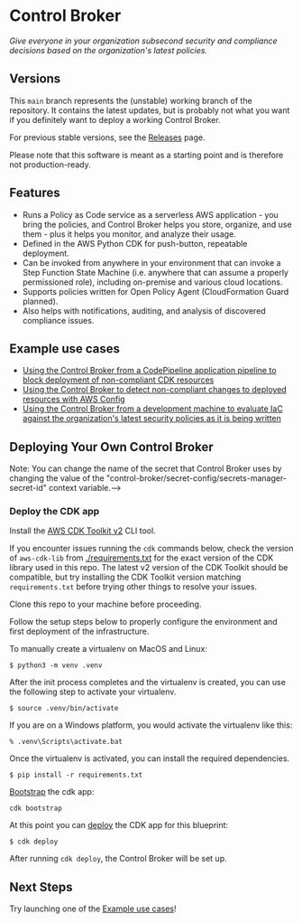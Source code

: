 # Control Broker

*Give everyone in your organization subsecond security and compliance decisions based on the organization's latest policies.*

## Versions

This `main` branch represents the (unstable) working branch of the repository.
It contains the latest updates, but is probably not what you want if you
definitely want to deploy a working Control Broker.

For previous stable versions, see the [Releases](https://github.com/VerticalRelevance/ControlBrokerEvalEngine-Blueprint/releases) page.

Please note that this software is meant as a starting point and is therefore not production-ready.

## Features

* Runs a Policy as Code service as a serverless AWS application - you bring the policies, and Control Broker helps you store, organize, and use them - plus it helps you monitor, and analyze their usage.
* Defined in the AWS Python CDK for push-button, repeatable deployment.
* Can be invoked from anywhere in your environment that can invoke a Step Function State Machine (i.e. anywhere that can assume a properly permissioned role), including on-premise and various cloud locations.
* Supports policies written for Open Policy Agent (CloudFormation Guard planned).
* Also helps with notifications, auditing, and analysis of discovered compliance issues.

## Example use cases

* [Using the Control Broker from a CodePipeline application pipeline to block deployment of non-compliant CDK resources](https://github.com/VerticalRelevance/control-broker-codepipeline-example)
* [Using the Control Broker to detect non-compliant changes to deployed resources with AWS Config](https://github.com/VerticalRelevance/control-broker-consumer-example-config)
* [Using the Control Broker from a development machine to evaluate IaC against the organization's latest security policies as it is being written](https://github.com/VerticalRelevance/control-broker-consumer-example-local-dev)

## Deploying Your Own Control Broker

<!--### Upload your secret config file-->

<!--The Control Broker needs some secret values to be available in its environment. These are stored in a Secrets Manager Secret as a JSON-->
<!--blob, and the Control Broker's deployment mechanisms grab these values as they need to.-->

<!--Before proceeding, you'll have to copy [our example secrets file](./supplementary_files/) to a secure location on your machine and replace-->
<!--the values in it with your own. Then, [create a Secret-->
<!--in Secrets-->
<!--Manager](https://docs.aws.amazon.com/secretsmanager/latest/userguide/tutorials_basic.html#tutorial-basic-step1)-->
<!--called "control-broker/secret-config" with this JSON text as its value.-->

<!--![Using the SecretsManager console to create the secret value](docs/diagrams/images/secretsmanager-console-secret-config.png)-->

<!--![Using the SecretsManager console to name the secret and give it a description](docs/diagrams/images/secretsmanager-console-secret-config-name-page.png)-->

<!--Here are some helpful hints about what to put in these values:-->

<!--> Note: You can change the name of the secret that Control Broker uses by changing the value of the "control-broker/secret-config/secrets-manager-secret-id" context variable.-->

### Deploy the CDK app

Install the [AWS CDK Toolkit
v2](https://docs.aws.amazon.com/cdk/v2/guide/cli.html) CLI tool.

If you encounter issues running the `cdk` commands below, check the version of
`aws-cdk-lib` from [./requirements.txt](./requirements.txt) for the exact
version of the CDK library used in this repo. The latest v2 version of the CDK
Toolkit should be compatible, but try installing the CDK Toolkit version
matching `requirements.txt` before trying other things to resolve your issues.

Clone this repo to your machine before proceeding.

Follow the setup steps below to properly configure the environment and first
deployment of the infrastructure.

To manually create a virtualenv on MacOS and Linux:

``` $ python3 -m venv .venv ```

After the init process completes and the virtualenv is created, you can use the
following step to activate your virtualenv.

``` $ source .venv/bin/activate ```

If you are on a Windows platform, you would activate the virtualenv like this:

```
% .venv\Scripts\activate.bat
```

Once the virtualenv is activated, you can install the required dependencies.

``` $ pip install -r requirements.txt ```

[Bootstrap](https://docs.aws.amazon.com/cdk/v2/guide/cli.html#cli-bootstrap) the
cdk app:

``` cdk bootstrap ```

At this point you can
[deploy](https://docs.aws.amazon.com/cdk/v2/guide/cli.html#cli-deploy) the CDK
app for this blueprint:

``` $ cdk deploy ```

After running `cdk deploy`, the Control Broker will be set up.

## Next Steps

Try launching one of the [Example use cases](./README.md#example-use-cases)!
